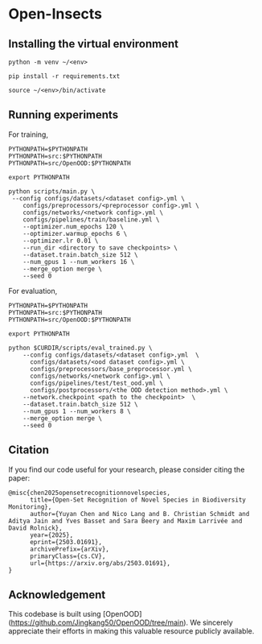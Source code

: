 # Open-Insects 


## Installing the virtual environment


```
python -m venv ~/<env>

pip install -r requirements.txt

source ~/<env>/bin/activate
```

## Running experiments


For training,

```
PYTHONPATH=$PYTHONPATH
PYTHONPATH=src:$PYTHONPATH
PYTHONPATH=src/OpenOOD:$PYTHONPATH

export PYTHONPATH

python scripts/main.py \
 --config configs/datasets/<dataset config>.yml \
    configs/preprocessors/<preprocessor config>.yml \
    configs/networks/<network config>.yml \
    configs/pipelines/train/baseline.yml \
    --optimizer.num_epochs 120 \
    --optimizer.warmup_epochs 6 \
    --optimizer.lr 0.01 \
    --run_dir <directory to save checkpoints> \
    --dataset.train.batch_size 512 \
    --num_gpus 1 --num_workers 16 \
    --merge_option merge \
    --seed 0 

```

For evaluation, 
```
PYTHONPATH=$PYTHONPATH
PYTHONPATH=src:$PYTHONPATH
PYTHONPATH=src/OpenOOD:$PYTHONPATH

export PYTHONPATH

python $CURDIR/scripts/eval_trained.py \
    --config configs/datasets/<dataset config>.yml  \
      configs/datasets/<ood dataset config>.yml \
      configs/preprocessors/base_preprocessor.yml \
      configs/networks/<network config>.yml \
      configs/pipelines/test/test_ood.yml \
      configs/postprocessors/<the OOD detection method>.yml \
    --network.checkpoint <path to the checkpoint>  \
    --dataset.train.batch_size 512 \
    --num_gpus 1 --num_workers 8 \
    --merge_option merge \
    --seed 0 

```
## Citation

If you find our code useful for your research, please consider citing the paper:
```
@misc{chen2025opensetrecognitionnovelspecies,
      title={Open-Set Recognition of Novel Species in Biodiversity Monitoring}, 
      author={Yuyan Chen and Nico Lang and B. Christian Schmidt and Aditya Jain and Yves Basset and Sara Beery and Maxim Larrivée and David Rolnick},
      year={2025},
      eprint={2503.01691},
      archivePrefix={arXiv},
      primaryClass={cs.CV},
      url={https://arxiv.org/abs/2503.01691}, 
}
```


## Acknowledgement

This codebase is built using [OpenOOD] (https://github.com/Jingkang50/OpenOOD/tree/main). We sincerely appreciate their efforts in making this valuable resource publicly available.